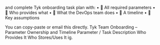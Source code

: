 
and complete Tyk onboarding task plan with:
	•	🔹 All required parameters
	•	🔹 Who provides what
	•	🔹 What the DevOps team does
	•	🔹 A timeline
	•	🔹 Key assumptions

You can copy-paste or email this directly.
Tyk Team Onboarding – Parameter Ownership and Timeline
Parameter / Task
Description
Who Provides It
Who Stores/Uses It
ig.

